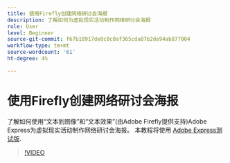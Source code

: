 ```yaml
---
title: 使用Firefly创建网络研讨会海报
description: 了解如何为虚拟现实活动制作网络研讨会海报
role: User
level: Beginner
source-git-commit: f67b18917de0c0c0af365cda07b2de94ab877004
workflow-type: tm+mt
source-wordcount: '61'
ht-degree: 4%

---
```


# 使用Firefly创建网络研讨会海报

了解如何使用“文本到图像”和“文本效果”(由Adobe Firefly提供支持)Adobe Express为虚拟现实活动制作网络研讨会海报。 本教程将使用 [Adobe Express测试版](https://www.adobe.com/express/).

>[!VIDEO](https://video.tv.adobe.com/v/3420810?quality=12&learn=on&hidetitle=true)